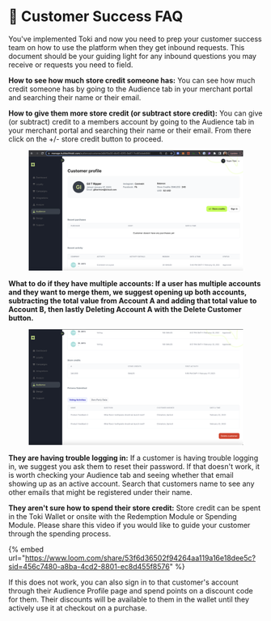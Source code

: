 # 🥰 Customer Success FAQ

You've implemented Toki and now you need to prep your customer success team on how to use the platform when they get inbound requests. This document should be your guiding light for any inbound questions you may receive or requests you need to field.

**How to see how much store credit someone has:** You can see how much credit someone has by going to the Audience tab in your merchant portal and searching their name or their email.

**How to give them more store credit (or subtract store credit):** You can give (or subtract) credit to a members account by going to the Audience tab in your merchant portal and searching their name or their email. From there click on the +/- store credit button to proceed.

<figure><img src="../.gitbook/assets/Screen Shot 2023-07-20 at 2.36.35 PM.png" alt=""><figcaption></figcaption></figure>

**What to do if they have multiple accounts: If a user has multiple accounts and they want to merge them, we suggest opening up both accounts, subtracting the total value from Account A and adding that total value to Account B, then lastly Deleting Account A with the Delete Customer button.**

<figure><img src="../.gitbook/assets/Screen Shot 2023-07-20 at 2.38.23 PM.png" alt=""><figcaption></figcaption></figure>

**They are having trouble logging in:** If a customer is having trouble logging in, we suggest you ask them to reset their password. If that doesn't work, it is worth checking your Audience tab and seeing whether that email showing up as an active account. Search that customers name to see any other emails that might be registered under their name.

**They aren't sure how to spend their store credit:** Store credit can be spent in the Toki Wallet or onsite with the Redemption Module or Spending Module. Please share this video if you would like to guide your customer through the spending process.

{% embed url="https://www.loom.com/share/53f6d36502f94264aa119a16e18dee5c?sid=456c7480-a8ba-4cd2-8801-ec8d455f8576" %}

If this does not work, you can also sign in to that customer's account through their Audience Profile page and spend points on a discount code for them. Their discounts will be available to them in the wallet until they actively use it at checkout on a purchase.

